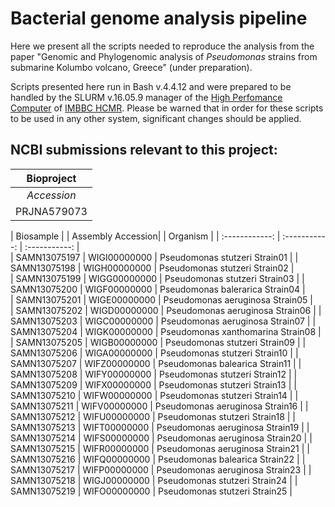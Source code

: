 # Bacterial genome analysis pipeline
Here we present all the scripts needed to reproduce the analysis from the paper "Genomic and Phylogenomic analysis of <em>Pseudomonas</em>  strains from submarine Kolumbo volcano, Greece" (under preparation).

Scripts presented here run in Bash v.4.4.12 and were prepared to be handled by the SLURM v.16.05.9 manager of the [High Perfomance Computer](https://hpc.hcmr.gr/) of [IMBBC HCMR](http://www.imbbc.hcmr.gr/). Please be warned that in order for these scripts to be used in any other system, significant changes should be applied.

## NCBI submissions relevant to this project:

| Bioproject |
| :------------: |
| *Accession* | 
| PRJNA579073 | 

| Biosample    | | Assembly Accession| | Organism | 
| :------------: | :-----------: | :-----------: |  
| SAMN13075197 | WIGI00000000 | Pseudomonas stutzeri Strain01 | 
| SAMN13075198 | WIGH00000000 | Pseudomonas stutzeri Strain02 |  
| SAMN13075199 | WIGG00000000 | Pseudomonas stutzeri Strain03 | 
| SAMN13075200 | WIGF00000000 | Pseudomonas balerarica Strain04 |  
| SAMN13075201 | WIGE00000000 | Pseudomonas aeruginosa Strain05 |  
| SAMN13075202 | WIGD00000000 | Pseudomonas aeruginosa Strain06 | 
| SAMN13075203 | WIGC00000000 | Pseudomonas aeruginosa Strain07 |
| SAMN13075204 | WIGK00000000 | Pseudomonas xanthomarina Strain08 |  
| SAMN13075205 | WIGB00000000 | Pseudomonas stutzeri Strain09 | 
| SAMN13075206 | WIGA00000000 | Pseudomonas stutzeri Strain10 |
| SAMN13075207 | WIFZ00000000 | Pseudomonas balearica Strain11 |
| SAMN13075208 | WIFY00000000 | Pseudomonas stutzeri Strain12 |
| SAMN13075209 | WIFX00000000 | Pseudomonas stutzeri Strain13 |
| SAMN13075210 | WIFW00000000 | Pseudomonas stutzeri Strain14 |
| SAMN13075211 | WIFV00000000 | Pseudomonas aeruginosa Strain16 |
| SAMN13075212 | WIFU00000000 | Pseudomonas stutzeri Strain18 |
| SAMN13075213 | WIFT00000000 | Pseudomonas aeruginosa Strain19 |
| SAMN13075214 | WIFS00000000 | Pseudomonas aeruginosa Strain20 |
| SAMN13075215 | WIFR00000000 | Pseudomonas aeruginosa Strain21 |
| SAMN13075216 | WIFQ00000000 | Pseudomonas balearica Strain22 |
| SAMN13075217 | WIFP00000000 | Pseudomonas aeruginosa Strain23 |
| SAMN13075218 | WIGJ00000000 | Pseudomonas stutzeri Strain24 |
| SAMN13075219 | WIFO00000000 | Pseudomonas stutzeri Strain25 |
